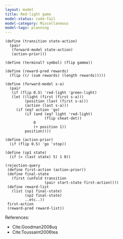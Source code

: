 ```yaml
---
layout: model
title: Red-light game
model-status: code-fail
model-category: Miscellaneous
model-tags: planning
---
```


    (define (transition state-action)
      (pair
       (forward-model state-action)
       (action-prior)))
    
    (define (terminal? symbol) (flip gamma))
    
    (define (reward-pred rewards)
      (flip ((/ (sum rewards) (length rewards)))))
    
    (define (forward-model s-a)
      (pair
       (if (flip 0.5) 'red-light 'green-light)
       (let ((light (first (first s-a)))
             (position (last (first s-a)))
             (action (last s-a)))
         (if (eq? action 'go)
             (if (and (eq? light 'red-light)
                      (flip cheat-det))
                 0
                 (+ position 1))
             position))))
    
    (define (action-prior)
      (if (flip 0.5) 'go 'stop))
    
    (define (sp1 state)
      (if (> (last state) 5) 1 0))
    
    (rejection-query
     (define first-action (action-prior))
     (define final-state
       (first (unfold transition
                      (pair start-state first-action))))
     (define reward-list
       (list (sp1 final-state)
             (sp2 final-state)
             ..etc..))
     first-action
     (reward-pred reward-list))

References:

- Cite:Goodman2008uq
- Cite:Toussaint2006tea
